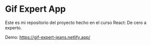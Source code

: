 # Gif Expert App

Este es mi repositorio del proyecto hecho en el curso React: De cero a experto.

Demo: https://gif-expert-jeans.netlify.app/
